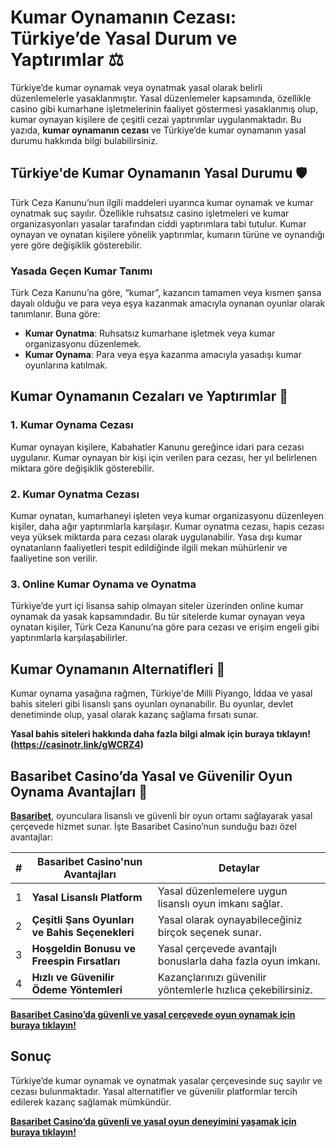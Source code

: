 # Kumar Oynamanın Cezası: Türkiye’de Yasal Durum ve Yaptırımlar ⚖️

Türkiye’de kumar oynamak veya oynatmak yasal olarak belirli düzenlemelerle yasaklanmıştır. Yasal düzenlemeler kapsamında, özellikle casino gibi kumarhane işletmelerinin faaliyet göstermesi yasaklanmış olup, kumar oynayan kişilere de çeşitli cezai yaptırımlar uygulanmaktadır. Bu yazıda, **kumar oynamanın cezası** ve Türkiye’de kumar oynamanın yasal durumu hakkında bilgi bulabilirsiniz.

## Türkiye'de Kumar Oynamanın Yasal Durumu 🛡️

Türk Ceza Kanunu’nun ilgili maddeleri uyarınca kumar oynamak ve kumar oynatmak suç sayılır. Özellikle ruhsatsız casino işletmeleri ve kumar organizasyonları yasalar tarafından ciddi yaptırımlara tabi tutulur. Kumar oynayan ve oynatan kişilere yönelik yaptırımlar, kumarın türüne ve oynandığı yere göre değişiklik gösterebilir.

### Yasada Geçen Kumar Tanımı

Türk Ceza Kanunu’na göre, “kumar”, kazancın tamamen veya kısmen şansa dayalı olduğu ve para veya eşya kazanmak amacıyla oynanan oyunlar olarak tanımlanır. Buna göre:

- **Kumar Oynatma**: Ruhsatsız kumarhane işletmek veya kumar organizasyonu düzenlemek.
- **Kumar Oynama**: Para veya eşya kazanma amacıyla yasadışı kumar oyunlarına katılmak.

## Kumar Oynamanın Cezaları ve Yaptırımlar 📝

### 1. **Kumar Oynama Cezası**
   Kumar oynayan kişilere, Kabahatler Kanunu gereğince idari para cezası uygulanır. Kumar oynayan bir kişi için verilen para cezası, her yıl belirlenen miktara göre değişiklik gösterebilir.

### 2. **Kumar Oynatma Cezası**
   Kumar oynatan, kumarhaneyi işleten veya kumar organizasyonu düzenleyen kişiler, daha ağır yaptırımlarla karşılaşır. Kumar oynatma cezası, hapis cezası veya yüksek miktarda para cezası olarak uygulanabilir. Yasa dışı kumar oynatanların faaliyetleri tespit edildiğinde ilgili mekan mühürlenir ve faaliyetine son verilir.

### 3. **Online Kumar Oynama ve Oynatma**
   Türkiye’de yurt içi lisansa sahip olmayan siteler üzerinden online kumar oynamak da yasak kapsamındadır. Bu tür sitelerde kumar oynayan veya oynatan kişiler, Türk Ceza Kanunu’na göre para cezası ve erişim engeli gibi yaptırımlarla karşılaşabilirler.

## Kumar Oynamanın Alternatifleri 🎲

Kumar oynama yasağına rağmen, Türkiye'de Milli Piyango, İddaa ve yasal bahis siteleri gibi lisanslı şans oyunları oynanabilir. Bu oyunlar, devlet denetiminde olup, yasal olarak kazanç sağlama fırsatı sunar.

**Yasal bahis siteleri hakkında daha fazla bilgi almak için buraya tıklayın! (https://casinotr.link/gWCRZ4)**

## Basaribet Casino’da Yasal ve Güvenilir Oyun Oynama Avantajları 🧠

**[Basaribet](https://casinotr.link/gWCRZ4)**, oyunculara lisanslı ve güvenli bir oyun ortamı sağlayarak yasal çerçevede hizmet sunar. İşte Basaribet Casino’nun sunduğu bazı özel avantajlar:

| #  | Basaribet Casino'nun Avantajları                 | Detaylar |
|----|--------------------------------------------------|----------|
| 1  | **Yasal Lisanslı Platform**                      | Yasal düzenlemelere uygun lisanslı oyun imkanı sağlar. |
| 2  | **Çeşitli Şans Oyunları ve Bahis Seçenekleri**   | Yasal olarak oynayabileceğiniz birçok seçenek sunar. |
| 3  | **Hoşgeldin Bonusu ve Freespin Fırsatları**      | Yasal çerçevede avantajlı bonuslarla daha fazla oyun imkanı. |
| 4  | **Hızlı ve Güvenilir Ödeme Yöntemleri**          | Kazançlarınızı güvenilir yöntemlerle hızlıca çekebilirsiniz. |

**[Basaribet Casino’da güvenli ve yasal çerçevede oyun oynamak için buraya tıklayın!](https://casinotr.link/gWCRZ4)**

## Sonuç

Türkiye’de kumar oynamak ve oynatmak yasalar çerçevesinde suç sayılır ve cezası bulunmaktadır. Yasal alternatifler ve güvenilir platformlar tercih edilerek kazanç sağlamak mümkündür.

**[Basaribet Casino’da güvenli ve yasal oyun deneyimini yaşamak için buraya tıklayın!](https://casinotr.link/gWCRZ4)**
